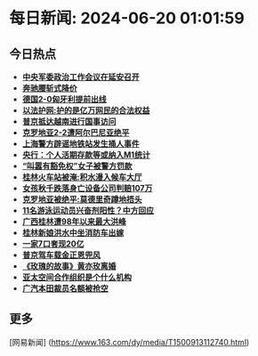 
# 每日新闻: 2024-06-20 01:01:59
## 今日热点

- **[中央军委政治工作会议在延安召开](https://www.163.com/search?keyword=%E4%B8%AD%E5%A4%AE%E5%86%9B%E5%A7%94%E6%94%BF%E6%B2%BB%E5%B7%A5%E4%BD%9C%E4%BC%9A%E8%AE%AE%E5%9C%A8%E5%BB%B6%E5%AE%89%E5%8F%AC%E5%BC%80)**
- **[奔驰腰斩式降价](https://www.163.com/search?keyword=%E5%A5%94%E9%A9%B0%E8%85%B0%E6%96%A9%E5%BC%8F%E9%99%8D%E4%BB%B7)**
- **[德国2-0匈牙利提前出线](https://www.163.com/search?keyword=%E5%BE%B7%E5%9B%BD2-0%E5%8C%88%E7%89%99%E5%88%A9%E6%8F%90%E5%89%8D%E5%87%BA%E7%BA%BF)**
- **[以法护网:护的是亿万网民的合法权益](https://www.163.com/search?keyword=%E4%BB%A5%E6%B3%95%E6%8A%A4%E7%BD%91+%E6%8A%A4%E7%9A%84%E6%98%AF%E4%BA%BF%E4%B8%87%E7%BD%91%E6%B0%91%E7%9A%84%E5%90%88%E6%B3%95%E6%9D%83%E7%9B%8A)**
- **[普京抵达越南进行国事访问](https://www.163.com/search?keyword=%E6%99%AE%E4%BA%AC%E6%8A%B5%E8%BE%BE%E8%B6%8A%E5%8D%97%E8%BF%9B%E8%A1%8C%E5%9B%BD%E4%BA%8B%E8%AE%BF%E9%97%AE)**
- **[克罗地亚2-2遭阿尔巴尼亚绝平](https://www.163.com/search?keyword=%E5%85%8B%E7%BD%97%E5%9C%B0%E4%BA%9A2-2%E9%81%AD%E9%98%BF%E5%B0%94%E5%B7%B4%E5%B0%BC%E4%BA%9A%E7%BB%9D%E5%B9%B3)**
- **[上海警方辟谣地铁站发生捅人事件](https://www.163.com/search?keyword=%E4%B8%8A%E6%B5%B7%E8%AD%A6%E6%96%B9%E8%BE%9F%E8%B0%A3%E5%9C%B0%E9%93%81%E7%AB%99%E5%8F%91%E7%94%9F%E6%8D%85%E4%BA%BA%E4%BA%8B%E4%BB%B6)**
- **[央行：个人活期存款等或纳入M1统计](https://www.163.com/search?keyword=%E5%A4%AE%E8%A1%8C%EF%BC%9A%E4%B8%AA%E4%BA%BA%E6%B4%BB%E6%9C%9F%E5%AD%98%E6%AC%BE%E7%AD%89%E6%88%96%E7%BA%B3%E5%85%A5M1%E7%BB%9F%E8%AE%A1)**
- **[“叫嚣有豁免权”女子被警方罚款](https://www.163.com/search?keyword=%E2%80%9C%E5%8F%AB%E5%9A%A3%E6%9C%89%E8%B1%81%E5%85%8D%E6%9D%83%E2%80%9D%E5%A5%B3%E5%AD%90%E8%A2%AB%E8%AD%A6%E6%96%B9%E7%BD%9A%E6%AC%BE)**
- **[桂林火车站被淹:积水漫入候车大厅](https://www.163.com/search?keyword=%E6%A1%82%E6%9E%97%E7%81%AB%E8%BD%A6%E7%AB%99%E8%A2%AB%E6%B7%B9+%E7%A7%AF%E6%B0%B4%E6%BC%AB%E5%85%A5%E5%80%99%E8%BD%A6%E5%A4%A7%E5%8E%85)**
- **[女孩秋千跌落身亡设备公司判赔107万](https://www.163.com/search?keyword=%E5%A5%B3%E5%AD%A9%E7%A7%8B%E5%8D%83%E8%B7%8C%E8%90%BD%E8%BA%AB%E4%BA%A1%E8%AE%BE%E5%A4%87%E5%85%AC%E5%8F%B8%E5%88%A4%E8%B5%94107%E4%B8%87)**
- **[克罗地亚被绝平:莫德里奇蹲地捂头](https://www.163.com/search?keyword=%E5%85%8B%E7%BD%97%E5%9C%B0%E4%BA%9A%E8%A2%AB%E7%BB%9D%E5%B9%B3+%E8%8E%AB%E5%BE%B7%E9%87%8C%E5%A5%87%E8%B9%B2%E5%9C%B0%E6%8D%82%E5%A4%B4)**
- **[11名游泳运动员兴奋剂阳性？中方回应](https://www.163.com/search?keyword=11%E5%90%8D%E6%B8%B8%E6%B3%B3%E8%BF%90%E5%8A%A8%E5%91%98%E5%85%B4%E5%A5%8B%E5%89%82%E9%98%B3%E6%80%A7%EF%BC%9F%E4%B8%AD%E6%96%B9%E5%9B%9E%E5%BA%94)**
- **[广西桂林遭98年以来最大洪峰](https://www.163.com/search?keyword=%E5%B9%BF%E8%A5%BF%E6%A1%82%E6%9E%97%E9%81%AD98%E5%B9%B4%E4%BB%A5%E6%9D%A5%E6%9C%80%E5%A4%A7%E6%B4%AA%E5%B3%B0)**
- **[桂林新娘洪水中坐消防车出嫁](https://www.163.com/search?keyword=%E6%A1%82%E6%9E%97%E6%96%B0%E5%A8%98%E6%B4%AA%E6%B0%B4%E4%B8%AD%E5%9D%90%E6%B6%88%E9%98%B2%E8%BD%A6%E5%87%BA%E5%AB%81)**
- **[一家7口套现20亿](https://www.163.com/search?keyword=%E4%B8%80%E5%AE%B67%E5%8F%A3%E5%A5%97%E7%8E%B020%E4%BA%BF)**
- **[普京驾车载金正恩兜风](https://www.163.com/search?keyword=%E6%99%AE%E4%BA%AC%E9%A9%BE%E8%BD%A6%E8%BD%BD%E9%87%91%E6%AD%A3%E6%81%A9%E5%85%9C%E9%A3%8E)**
- **[《玫瑰的故事》黄亦玫离婚](https://www.163.com/search?keyword=%E3%80%8A%E7%8E%AB%E7%91%B0%E7%9A%84%E6%95%85%E4%BA%8B%E3%80%8B%E9%BB%84%E4%BA%A6%E7%8E%AB%E7%A6%BB%E5%A9%9A)**
- **[亚太空间合作组织是个什么机构](https://www.163.com/search?keyword=%E4%BA%9A%E5%A4%AA%E7%A9%BA%E9%97%B4%E5%90%88%E4%BD%9C%E7%BB%84%E7%BB%87%E6%98%AF%E4%B8%AA%E4%BB%80%E4%B9%88%E6%9C%BA%E6%9E%84)**
- **[广汽本田裁员名额被抢空](https://www.163.com/search?keyword=%E5%B9%BF%E6%B1%BD%E6%9C%AC%E7%94%B0%E8%A3%81%E5%91%98%E5%90%8D%E9%A2%9D%E8%A2%AB%E6%8A%A2%E7%A9%BA)**

## 更多
[网易新闻] (https://www.163.com/dy/media/T1500913112740.html)
